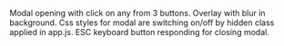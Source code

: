 
Modal opening with click on any from 3 buttons. Overlay with blur in background. 
Css styles for modal are switching on/off by hidden class applied in app.js.
ESC keyboard button responding for closing modal.
